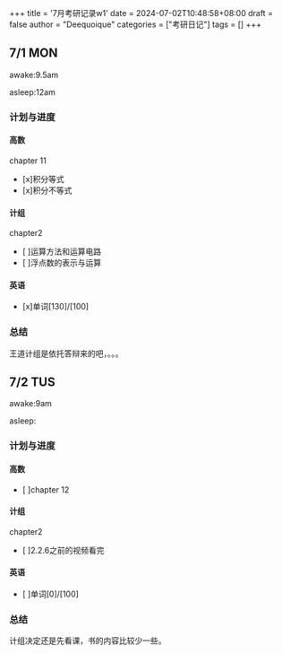 +++
title = '7月考研记录w1'
date = 2024-07-02T10:48:58+08:00
draft = false
author = "Deequoique"
categories = ["考研日记"]
tags = []
+++

## 7/1 MON
awake:9.5am

asleep:12am

### 计划与进度
#### 高数
chapter 11
- [x]积分等式
- [x]积分不等式

#### 计组
chapter2
- [ ]运算方法和运算电路
- [ ]浮点数的表示与运算

#### 英语
- [x]单词[130]/[100] 

### 总结
王道计组是依托答辩来的吧，。。。

## 7/2 TUS
awake:9am

asleep:
### 计划与进度
#### 高数
- [ ]chapter 12

#### 计组
chapter2
- [ ]2.2.6之前的视频看完

#### 英语
- [ ]单词[0]/[100] 

### 总结
计组决定还是先看课，书的内容比较少一些。